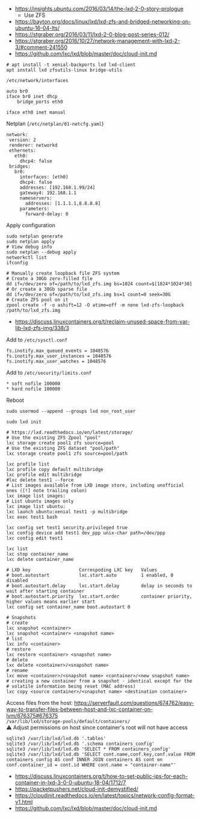 * https://insights.ubuntu.com/2016/03/14/the-lxd-2-0-story-prologue
     * Use ZFS
* https://bayton.org/docs/linux/lxd/lxd-zfs-and-bridged-networking-on-ubuntu-16-04-lts/
* https://stgraber.org/2016/03/11/lxd-2-0-blog-post-series-012/
* https://stgraber.org/2016/10/27/network-management-with-lxd-2-3/#comment-241550
* https://github.com/lxc/lxd/blob/master/doc/cloud-init.md

```shell
# apt install -t xenial-backports lxd lxd-client
apt install lxd zfsutils-linux bridge-utils
```

`/etc/network/interfaces`
```
auto br0
iface br0 inet dhcp
	bridge_ports eth0

iface eth0 inet manual
```
Netplan (`/etc/netplan/01-netcfg.yaml`)
```
network:
 version: 2
 renderer: networkd
 ethernets:
   eth0:
     dhcp4: false
 bridges:
   br0:
     interfaces: [eth0]
     dhcp4: false
     addresses: [192.168.1.99/24]
     gateway4: 192.168.1.1
     nameservers:
       addresses: [1.1.1.1,8.8.8.8]
     parameters:
       forward-delay: 0
```
Apply configuration
```
sudo netplan generate
sudo netplan apply
# View debug info
sudo netplan --debug apply
networkctl list
ifconfig
```

```shell
# Manually create loopback file ZFS system
# Create a 30Gb zero-filled file	
dd if=/dev/zero of=/path/to/lxd_zfs.img bs=1024 count=$[1024*1024*30]
# Or create a 30Gb sparse file
dd if=/dev/zero of=/path/to/lxd_zfs.img bs=1 count=0 seek=30G
# Create ZFS pool on it
zpool create -f -o ashift=12 -O atime=off -m none lxd-zfs-loopback /path/to/lxd_zfs.img
```
* https://discuss.linuxcontainers.org/t/reclaim-unused-space-from-var-lib-lxd-zfs-img/338/3

Add to `/etc/sysctl.conf`
```
fs.inotify.max_queued_events = 1048576
fs.inotify.max_user_instances = 1048576
fs.inotify.max_user_watches = 1048576
```
Add to `/etc/security/limits.conf`
```
* soft nofile 100000
* hard nofile 100000
```

Reboot

```shell
sudo usermod --append --groups lxd non_root_user

sudo lxd init

# https://lxd.readthedocs.io/en/latest/storage/
# Use the existing ZFS Zpool "pool"
lxc storage create pool1 zfs source=pool
# Use the existing ZFS dataset "pool/path"
lxc storage create pool1 zfs source=pool/path

lxc profile list
lxc profile copy default multibridge
lxc profile edit multibridge
#lxc delete test1 --force
# List images available from LXD image store, including unofficial ones ([!] note trailing colon)
lxc image list images:
# List ubuntu images only
lxc image list ubuntu:
lxc launch ubuntu:xenial test1 -p multibridge
lxc exec test1 bash

lxc config set test1 security.privileged true
lxc config device add test1 dev_ppp unix-char path=/dev/ppp
lxc config edit test1

lxc list
lxc stop container_name
lxc delete container_name

# LXD key                  Correspoding LXC key   Values
# boot.autostart           lxc.start.auto         1 enabled, 0 disabled
# boot.autostart.delay     lxc.start.delay        delay in seconds to wait after starting container
# boot.autostart.priority  lxc.start.order        container priority, higher values means earlier start
lxc config set container_name boot.autostart 0

# Snapshots
# create
lxc snapshot <container>
lxc snapshot <container> <snapshot name>
# list
lxc info <container>
# restore
lxc restore <container> <snapshot name>
# delete
lxc delete <container>/<snapshot name>
# rename
lxc move <container>/<snapshot name> <container>/<new snapshot name>
# creating a new container from a snapshot - identical except for the
# volatile information being reset (MAC address)
lxc copy <source container>/<snapshot name> <destination container>
```
Access files from the host: https://serverfault.com/questions/674762/easy-way-to-transfer-files-between-host-and-lxc-container-on-lvm/676375#676375<br>
`/var/lib/lxd/storage-pools/default/containers/`<br>
:warning: Adjust permissions on host since container's root will not have access

```shell
sqlite3 /var/lib/lxd/lxd.db '.tables'
sqlite3 /var/lib/lxd/lxd.db '.schema containers_config'
sqlite3 /var/lib/lxd/lxd.db 'SELECT * FROM containers_config'
sqlite3 /var/lib/lxd/lxd.db 'SELECT cont.name,conf.key,conf.value FROM containers_config AS conf INNER JOIN containers AS cont on conf.container_id = cont.id WHERE cont.name = "container-name"'
```
* https://discuss.linuxcontainers.org/t/how-to-set-public-ips-for-each-container-in-lxd-3-0-0-ubuntu-18-04/1712/7
* https://packetpushers.net/cloud-init-demystified/
* https://cloudinit.readthedocs.io/en/latest/topics/network-config-format-v1.html
* https://github.com/lxc/lxd/blob/master/doc/cloud-init.md
